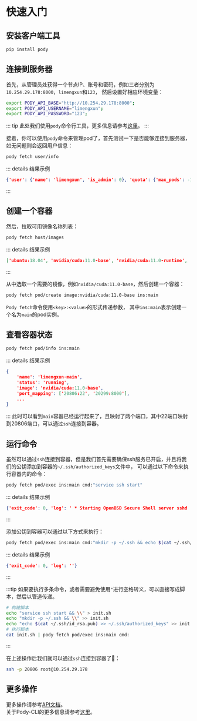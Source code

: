 
# 快速入门

## 安装客户端工具
```sh
pip install pody
```

## 连接到服务器 
首先，从管理员处获得一个节点IP、账号和密码，例如三者分别为`10.254.29.178:8000`，`limengxun`和`123`，
然后设置好相应环境变量：
```sh
export PODY_API_BASE="http://10.254.29.178:8000";
export PODY_API_USERNAME="limengxun";
export PODY_API_PASSWORD="123";
```

::: tip
此处我们使用`pody`命令行工具，更多信息请参考[这里](/pody-cli.md)。
:::

接着，你可以使用`pody`命令来管理pod了，首先测试一下是否能够连接到服务器，如无问题则会返回用户信息：
```sh
pody fetch user/info
```
::: details 结果示例
```json
{'user': {'name': 'limengxun', 'is_admin': 0}, 'quota': {'max_pods': -1, 'gpu_count': -1, 'memory_limit': -1}}
```
:::


## 创建一个容器
然后，拉取可用镜像名称列表：
```sh
pody fetch host/images
```
::: details 结果示例
```json
['ubuntu:18.04', 'nvidia/cuda:11.0-base', 'nvidia/cuda:11.0-runtime', 'nvidia/cuda:11.0-devel']
```
:::

从中选取一个需要的镜像，例如`nvidia/cuda:11.0-base`，然后创建一个容器：
```sh
pody fetch pod/create image:nvidia/cuda:11.0-base ins:main
```
`Pody fetch`命令使用`<key>:<value>`的形式传递参数，
其中`ins:main`表示创建一个名为`main`的pod实例。

## 查看容器状态
```sh
pody fetch pod/info ins:main
```
::: details 结果示例
```json
{
    'name': 'limengxun-main',
    'status': 'running',
    'image': 'nvidia/cuda:11.0-base',
    'port_mapping': ['20806:22', '20299:8000'],
    ...
}
```
:::
此时可以看到`main`容器已经运行起来了，且映射了两个端口，其中22端口映射到20806端口，可以通过`ssh`连接到容器。

## 运行命令
虽然可以通过`ssh`连接到容器，但是我们首先需要确保ssh服务已开启，并且将我们的公钥添加到容器的`~/.ssh/authorized_keys`文件中，
可以通过以下命令来执行容器内的命令：
```sh
pody fetch pod/exec ins:main cmd:"service ssh start"
```
::: details 结果示例
```json
{'exit_code': 0, 'log': ' * Starting OpenBSD Secure Shell server sshd       \x1b[80G \r\x1b[74G[ OK ]\r\n'}
```
:::

添加公钥到容器可以通过以下方式来执行：
```sh
pody fetch pod/exec ins:main cmd:"mkdir -p ~/.ssh && echo $(cat ~/.ssh/id_rsa.pub) >> ~/.ssh/authorized_keys"
```
::: details 结果示例
```json
{'exit_code': 0, 'log': ''}
```
:::

:::tip
如果要执行多条命令，或者需要避免使用`"`进行空格转义，可以直接写成脚本，然后以管道传递。
```sh
# 构建脚本
echo "service ssh start && \\" > init.sh
echo "mkdir -p ~/.ssh && \\" >> init.sh
echo "echo $(cat ~/.ssh/id_rsa.pub) >> ~/.ssh/authorized_keys" >> init.sh
# 执行脚本
cat init.sh | pody fetch pod/exec ins:main cmd:
```
:::

在上述操作后我们就可以通过`ssh`连接到容器了🎉：
```sh
ssh -p 20806 root@10.254.29.178
```

## 更多操作
更多操作请参考[API文档](/api.md)。  
关于Pody-CLI的更多信息请参考[这里](/pody-cli.md)。